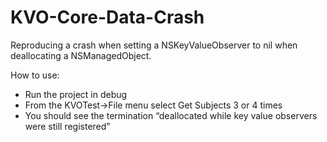 # KVO-Core-Data-Crash
Reproducing a crash when setting a NSKeyValueObserver to nil when deallocating a NSManagedObject.

How to use:
- Run the project in debug
- From the KVOTest->File menu select Get Subjects 3 or 4 times
- You should see the termination “deallocated while key value observers were still registered”
